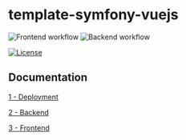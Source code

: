 # template-symfony-vuejs

![Frontend workflow](https://github.com/mp3000mp/template-symfony-vuejs/actions/workflows/frontend.yml/badge.svg)
![Backend workflow](https://github.com/mp3000mp/template-symfony-vuejs/actions/workflows/backend.yml/badge.svg)

<!---[![Coverage Status](https://coveralls.io/repos/github/mp3000mp/template-symfony-vuejs/badge.svg)](https://coveralls.io/github/mp3000mp/template-symfony-vuejs)-->

[![License](https://img.shields.io/badge/License-Apache%202.0-blue.svg)](https://opensource.org/licenses/Apache-2.0)

## Documentation

[1 - Deployment](doc/deployment.md)

[2 - Backend](doc/backend.md)

[3 - Frontend](doc/frontend.md)

